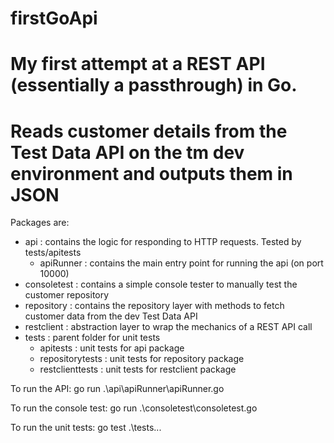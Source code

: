 # firstGoApi
# My first attempt at a REST API (essentially a passthrough) in Go.
# Reads customer details from the Test Data API on the tm dev environment and outputs them in JSON

Packages are:
- api  : contains the logic for responding to HTTP requests. Tested by tests/apitests
  - apiRunner  : contains the main entry point for running the api (on port 10000)
- consoletest  : contains a simple console tester to manually test the customer repository
- repository  : contains the repository layer with methods to fetch customer data from the dev Test Data API
- restclient  : abstraction layer to wrap the mechanics of a REST API call
- tests  : parent folder for unit tests
  - apitests  : unit tests for api package
  - repositorytests  : unit tests for repository package
  - restclienttests  : unit tests for restclient package
  
To run the API:
  go run .\api\apiRunner\apiRunner.go

To run the console test:
  go run .\consoletest\consoletest.go
  
To run the unit tests:
  go test .\tests\...
  
